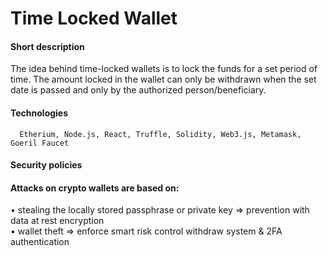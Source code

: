 # Time Locked Wallet

#### Short description
 The idea behind time-locked wallets is to lock the funds for a set period of time. The amount locked in the wallet can only be withdrawn when the set date is passed and only by the authorized person/beneficiary.
     
#### Technologies
      Etherium, Node.js, React, Truffle, Solidity, Web3.js, Metamask, Goeril Faucet
      
 
#### Security policies

#### Attacks on crypto wallets are based on:
•	stealing the locally stored passphrase or private key ⇒ prevention with data at rest encryption </br>
•	wallet theft ⇒ enforce smart risk control withdraw system & 2FA authentication </br>

